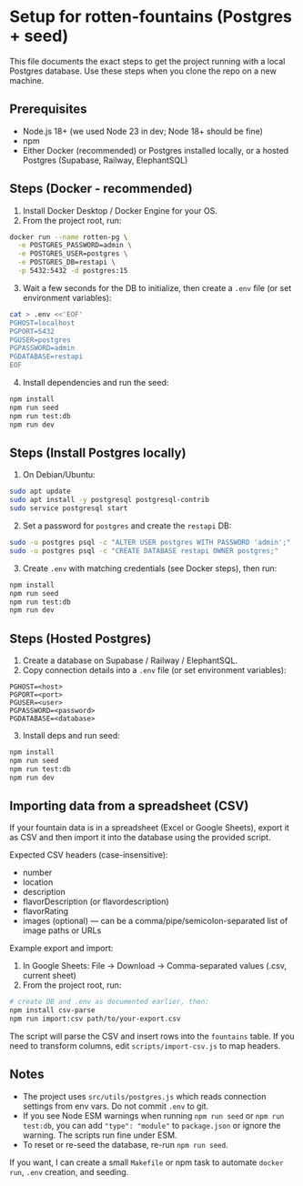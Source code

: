 # Setup for rotten-fountains (Postgres + seed)

This file documents the exact steps to get the project running with a local Postgres database. Use these steps when you clone the repo on a new machine.

## Prerequisites
- Node.js 18+ (we used Node 23 in dev; Node 18+ should be fine)
- npm
- Either Docker (recommended) or Postgres installed locally, or a hosted Postgres (Supabase, Railway, ElephantSQL)

## Steps (Docker - recommended)
1. Install Docker Desktop / Docker Engine for your OS.
2. From the project root, run:

```bash
docker run --name rotten-pg \
  -e POSTGRES_PASSWORD=admin \
  -e POSTGRES_USER=postgres \
  -e POSTGRES_DB=restapi \
  -p 5432:5432 -d postgres:15
```

3. Wait a few seconds for the DB to initialize, then create a `.env` file (or set environment variables):

```bash
cat > .env <<'EOF'
PGHOST=localhost
PGPORT=5432
PGUSER=postgres
PGPASSWORD=admin
PGDATABASE=restapi
EOF
```

4. Install dependencies and run the seed:

```bash
npm install
npm run seed
npm run test:db
npm run dev
```

## Steps (Install Postgres locally)
1. On Debian/Ubuntu:

```bash
sudo apt update
sudo apt install -y postgresql postgresql-contrib
sudo service postgresql start
```

2. Set a password for `postgres` and create the `restapi` DB:

```bash
sudo -u postgres psql -c "ALTER USER postgres WITH PASSWORD 'admin';"
sudo -u postgres psql -c "CREATE DATABASE restapi OWNER postgres;"
```

3. Create `.env` with matching credentials (see Docker steps), then run:

```bash
npm install
npm run seed
npm run test:db
npm run dev
```

## Steps (Hosted Postgres)
1. Create a database on Supabase / Railway / ElephantSQL.
2. Copy connection details into a `.env` file (or set environment variables):

```
PGHOST=<host>
PGPORT=<port>
PGUSER=<user>
PGPASSWORD=<password>
PGDATABASE=<database>
```

3. Install deps and run seed:

```bash
npm install
npm run seed
npm run test:db
npm run dev
```

## Importing data from a spreadsheet (CSV)

If your fountain data is in a spreadsheet (Excel or Google Sheets), export it as CSV and then import it into the database using the provided script.

Expected CSV headers (case-insensitive):
- number
- location
- description
- flavorDescription (or flavordescription)
- flavorRating
- images (optional) — can be a comma/pipe/semicolon-separated list of image paths or URLs

Example export and import:

1. In Google Sheets: File → Download → Comma-separated values (.csv, current sheet)
2. From the project root, run:

```bash
# create DB and .env as documented earlier, then:
npm install csv-parse
npm run import:csv path/to/your-export.csv
```

The script will parse the CSV and insert rows into the `fountains` table. If you need to transform columns, edit `scripts/import-csv.js` to map headers.

## Notes
- The project uses `src/utils/postgres.js` which reads connection settings from env vars. Do not commit `.env` to git.
- If you see Node ESM warnings when running `npm run seed` or `npm run test:db`, you can add `"type": "module"` to `package.json` or ignore the warning. The scripts run fine under ESM.
- To reset or re-seed the database, re-run `npm run seed`.

If you want, I can create a small `Makefile` or npm task to automate `docker run`, `.env` creation, and seeding.
